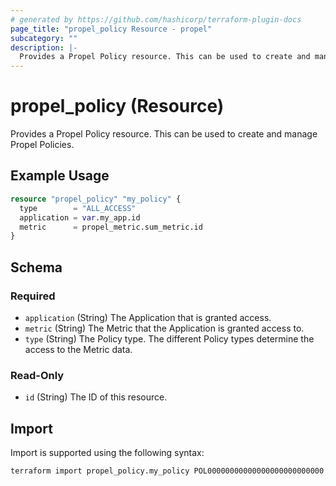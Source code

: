 ```yaml
---
# generated by https://github.com/hashicorp/terraform-plugin-docs
page_title: "propel_policy Resource - propel"
subcategory: ""
description: |-
  Provides a Propel Policy resource. This can be used to create and manage Propel Policies.
---
```


# propel_policy (Resource)

Provides a Propel Policy resource. This can be used to create and manage Propel Policies.

## Example Usage

```terraform
resource "propel_policy" "my_policy" {
  type        = "ALL_ACCESS"
  application = var.my_app.id
  metric      = propel_metric.sum_metric.id
}
```

<!-- schema generated by tfplugindocs -->
## Schema

### Required

- `application` (String) The Application that is granted access.
- `metric` (String) The Metric that the Application is granted access to.
- `type` (String) The Policy type. The different Policy types determine the access to the Metric data.

### Read-Only

- `id` (String) The ID of this resource.

## Import

Import is supported using the following syntax:

```shell
terraform import propel_policy.my_policy POL00000000000000000000000000
```
